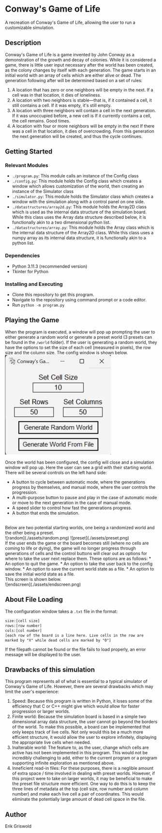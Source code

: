 # Conway's Game of Life

A recreation of Conway's Game of Life, allowing the user to run a customizable simulation.

## Description

Conway's Game of Life is a game invented by John Conway as a demonstration of the growth and decay of colonies. While it is considered a game, there is little user input necessary after the world has been created, as the colony changes by itself with each generation. The game starts in an initial world with an array of cells which are either alive or dead. 
The generation following after will be determined based on a set of rules:
1. A location that has zero or one neighbors will be empty in the next. If a cell was in that location, it dies of loneliness.
2. A location with two neighbors is stable—that is, if it contained a cell, it still contains a cell. If it was empty, it's still empty.
3. A location with three neighbors will contain a cell in the next generation. If it was unoccupied before, a new cell is If it currently contains a cell, the cell remains. Good times.
4. A location with four or more neighbors will be empty in the next If there was a cell in that location, it dies of overcrowding.
From this generation the next generation will be created, and thus the cycle continues.

## Getting Started

### Relevant Modules

* ```./program.py```: This module calls an instance of the Config class
* ```./config.py```: This module holds the Config class which creates a window which allows customization of the world, then creating an instance of the Simulator class
* ```./simulator.py```: This module holds the Simulator class which creates a window with the simulation along with a control panel on one side.
* ```./datastructures/array2d.py```: This module holds the Array2D class which is used as the internal data structure of the simulation board. While this class uses the Array data structure described below, it is functionally akin to a two dimensional python list.
* ```./datastructures/array.py```: This module holds the Array class which is the internal data structure of the Array2D class. While this class uses a numpy array as its internal data structure, it is functionally akin to a python list.

### Dependencies

* Python 3.11.3 (recommended version)
* Tkinter for Python

### Installing and Executing

* Clone this repository to get this program.
* Navigate to the repository using command prompt or a code editor.
* Run ```python -m program.py```

## Playing the Game

When the program is executed, a window will pop up prompting the user to either generate a random world or generate a preset world (3 presets can be found in the ```/world``` folder). If the user is generating a random world, they have the options to set the size of each cell (measured in pixels), the row size and the column size. The config window is shown below.
<br>
![config](./assets/config.png)
<br>

Once the world has been configured, the config will close and a simulation window will pop up. Here the user can see a grid with their starting world. There will be several controls on the left hand side:
* A button to cycle between automatic mode, where the generations progress by themselves, and manual mode, where the user controls the progression.
* A multi-purpose button to pause and play in the case of automatic mode or move to the next generation in the case of manual mode.
* A speed slider to control how fast the generations progress.
* A button that ends the simulation.
<br>
Below are two potential starting worlds, one being a randomized world and the other being a preset.
<br>
![random](./assets/random.png)
![preset](./assets/preset.png)
<br>
If the user ends the game or the board becomes still (where no cells are coming to life or dying), the game will no longer progress through generations of cells and the control buttons will clear out as options for where to take the user next replace them. These options are as follows:
* An option to quit the game.
* An option to take the user back to the config window.
* An option to save the current world state as a file.
* An option to save the initial world state as a file.
<br>
This screen is shown below.
<br>
![endscreen](./assets/endscreen.png)
<br>

## About File Loading

The configuration window takes a ```.txt``` file in the format:
```
size:[cell size]
rows:[row number]
cols:[col number]
[each row of the board is a line here. Live cells in the row are marked by "X" while dead cells are marked by "O"]
```
If the filepath cannot be found or the file fails to load properly, an error message will be displayed to the user.

## Drawbacks of this simulation

This program represents all of what is essential to a typical simulator of Conway's Game of Life. However, there are several drawbacks which may limit the user's experience:
1. Speed: Because this program is written in Python, it loses some of the efficiency that C or C++ might give which would allow for faster progression or larger worlds.
2. Finite world: Because the simulation board is based in a simple two dimensional array data structure, the user cannot go beyond the borders of the world. To make this possible, a board can be implemented that only keeps track of live cells. Not only would this be a much more efficient structure, it would allow the user to explore infinitely, displaying the appropriate live cells when needed.
3. Inalterable world: The feature to, as the user, change which cells are active has not been implemented in this program. This would not be incredibly challenging to add, either to the current program or a program supporting infinite exploration as mentioned above.
4. Inneficient read-in files: For these purposes, there is a neglible amount of extra space / time involved in dealing with preset worlds. However, if this project were to take on larger worlds, it may be beneficial to make the preset file structure more efficient. One way to do this is to keep the three lines of metadata at the top (cell size, row number and column number) and make each live cell a pair of coordinates. This would eliminate the potentially large amount of dead cell space in the file.

## Author

Erik Griswold